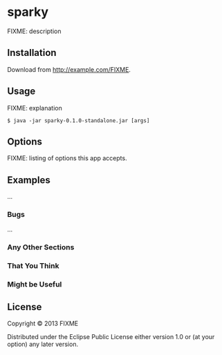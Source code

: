 # sparky

FIXME: description

## Installation

Download from http://example.com/FIXME.

## Usage

FIXME: explanation

    $ java -jar sparky-0.1.0-standalone.jar [args]

## Options

FIXME: listing of options this app accepts.

## Examples

...

### Bugs

...

### Any Other Sections
### That You Think
### Might be Useful

## License

Copyright © 2013 FIXME

Distributed under the Eclipse Public License either version 1.0 or (at
your option) any later version.

